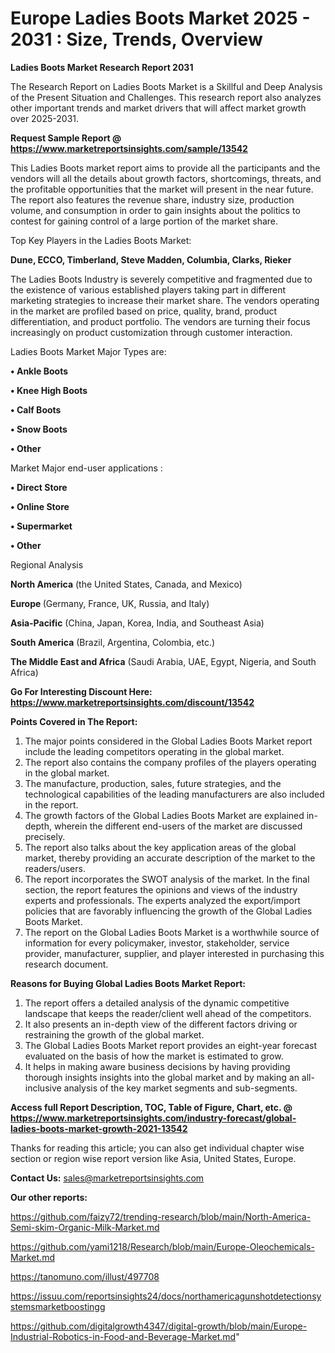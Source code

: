 # Europe Ladies Boots Market 2025 - 2031 : Size, Trends, Overview

<strong>Ladies Boots Market Research Report 2031</strong>

The Research Report on Ladies Boots Market is a Skillful and Deep Analysis of the Present Situation and Challenges. This research report also analyzes other important trends and market drivers that will affect market growth over 2025-2031.

<strong>Request Sample Report @ <a href=https://www.marketreportsinsights.com/sample/13542>https://www.marketreportsinsights.com/sample/13542</a></strong>

This Ladies Boots market report aims to provide all the participants and the vendors will all the details about growth factors, shortcomings, threats, and the profitable opportunities that the market will present in the near future. The report also features the revenue share, industry size, production volume, and consumption in order to gain insights about the politics to contest for gaining control of a large portion of the market share.

Top Key Players in the Ladies Boots Market:

<strong>Dune, ECCO, Timberland, Steve Madden, Columbia, Clarks, Rieker</strong>

The Ladies Boots Industry is severely competitive and fragmented due to the existence of various established players taking part in different marketing strategies to increase their market share. The vendors operating in the market are profiled based on price, quality, brand, product differentiation, and product portfolio. The vendors are turning their focus increasingly on product customization through customer interaction.

Ladies Boots Market Major Types are:

<strong>• Ankle Boots

• Knee High Boots

• Calf Boots

• Snow Boots

• Other</strong>

Market Major end-user applications :

<strong>• Direct Store

• Online Store

• Supermarket

• Other</strong>

Regional Analysis

</u><strong><b>North America</b></strong> (the United States, Canada, and Mexico)

<strong><b>Europe </b></strong>(Germany, France, UK, Russia, and Italy)

<strong><b>Asia-Pacific</b></strong> (China, Japan, Korea, India, and Southeast Asia)

<strong><b>South America</b></strong> (Brazil, Argentina, Colombia, etc.)

<strong><b>The Middle East and Africa</b></strong> (Saudi Arabia, UAE, Egypt, Nigeria, and South Africa)

<strong>Go For Interesting Discount Here: <a href=https://www.marketreportsinsights.com/discount/13542>https://www.marketreportsinsights.com/discount/13542</a></strong>

<strong>Points Covered in The Report:</strong>
<ol>
  <li>The major points considered in the Global Ladies Boots Market report include the leading competitors operating in the global market.</li>
  <li>The report also contains the company profiles of the players operating in the global market.</li>
  <li>The manufacture, production, sales, future strategies, and the technological capabilities of the leading manufacturers are also included in the report.</li>
  <li>The growth factors of the Global Ladies Boots Market are explained in-depth, wherein the different end-users of the market are discussed precisely.</li>
  <li>The report also talks about the key application areas of the global market, thereby providing an accurate description of the market to the readers/users.</li>
  <li>The report incorporates the SWOT analysis of the market. In the final section, the report features the opinions and views of the industry experts and professionals. The experts analyzed the export/import policies that are favorably influencing the growth of the Global Ladies Boots Market.</li>
  <li>The report on the Global Ladies Boots Market is a worthwhile source of information for every policymaker, investor, stakeholder, service provider, manufacturer, supplier, and player interested in purchasing this research document.</li>
</ol>
<strong>Reasons for Buying Global Ladies Boots Market Report:</strong>

<ol>
  <li>The report offers a detailed analysis of the dynamic competitive landscape that keeps the reader/client well ahead of the competitors.</li>
  <li>It also presents an in-depth view of the different factors driving or restraining the growth of the global market.</li>
  <li>The Global Ladies Boots Market report provides an eight-year forecast evaluated on the basis of how the market is estimated to grow.</li>
  <li>It helps in making aware business decisions by having providing thorough insights insights into the global market and by making an all-inclusive analysis of the key market segments and sub-segments.</li>
</ol>
<strong>Access full Report Description, TOC, Table of Figure, Chart, etc. @ <a href=https://www.marketreportsinsights.com/industry-forecast/global-ladies-boots-market-growth-2021-13542>https://www.marketreportsinsights.com/industry-forecast/global-ladies-boots-market-growth-2021-13542</a></strong>


Thanks for reading this article; you can also get individual chapter wise section or region wise report version like Asia, United States, Europe.

<strong>Contact Us:</strong>
sales@marketreportsinsights.com

<strong>Our other reports:</strong>

<a href=https://github.com/faizy72/trending-research/blob/main/North-America-Semi-skim-Organic-Milk-Market.md>https://github.com/faizy72/trending-research/blob/main/North-America-Semi-skim-Organic-Milk-Market.md</a>

<a href=https://github.com/yami1218/Research/blob/main/Europe-Oleochemicals-Market.md>https://github.com/yami1218/Research/blob/main/Europe-Oleochemicals-Market.md</a>

<a href=https://tanomuno.com/illust/497708>https://tanomuno.com/illust/497708</a>

<a href=https://issuu.com/reportsinsights24/docs/northamericagunshotdetectionsystemsmarketboostingg>https://issuu.com/reportsinsights24/docs/northamericagunshotdetectionsystemsmarketboostingg</a>

<a href=https://github.com/digitalgrowth4347/digital-growth/blob/main/Europe-Industrial-Robotics-in-Food-and-Beverage-Market.md>https://github.com/digitalgrowth4347/digital-growth/blob/main/Europe-Industrial-Robotics-in-Food-and-Beverage-Market.md</a>"
